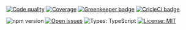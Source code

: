 [//]: # (Readme partial used by an default readme page)

[![Code quality](https://api.codacy.com/project/badge/Grade/98129b37bd4c4b7f9ed29571c55084b5)](https://www.codacy.com/app/fifofil/xargv?utm_source=github.com&utm_medium=referral&utm_content=thefill/xargv&utm_campaign=Badge_Grade)
[![Coverage](https://api.codacy.com/project/badge/Coverage/98129b37bd4c4b7f9ed29571c55084b5)](https://www.codacy.com/app/fifofil/xargv?utm_source=github.com&utm_medium=referral&utm_content=thefill/xargv&utm_campaign=Badge_Coverage)
[![Greenkeeper badge](https://badges.greenkeeper.io/thefill/xargv.svg)](https://greenkeeper.io/)
[![CricleCi badge](https://circleci.com/gh/thefill/xargv/tree/master.svg?style=shield)](https://circleci.com/gh/thefill/xargv)

![npm version](https://img.shields.io/npm/v/xargv.svg)
[![Open issues](https://img.shields.io/github/issues-raw/thefill/xargv.svg)](https://github.com/thefill/xargv/issues)
![Types: TypeScript](https://img.shields.io/npm/types/xargv.svg)
[![License: MIT](https://img.shields.io/badge/License-MIT-yellow.svg)](https://opensource.org/licenses/MIT)
